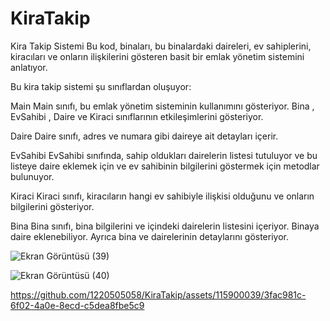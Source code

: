 # KiraTakip
Kira Takip Sistemi
Bu kod, binaları, bu binalardaki daireleri, ev sahiplerini, kiracıları ve onların ilişkilerini gösteren basit bir emlak yönetim sistemini anlatıyor.

Bu kira takip sistemi şu sınıflardan oluşuyor:

Main
Main sınıfı, bu emlak yönetim sisteminin kullanımını gösteriyor. Bina , EvSahibi , Daire ve Kiraci  sınıflarının  etkileşimlerini gösteriyor.

Daire
Daire sınıfı, adres ve numara gibi daireye ait detayları içerir. 

EvSahibi
EvSahibi sınıfında, sahip oldukları dairelerin listesi tutuluyor ve bu listeye daire eklemek için ve ev sahibinin bilgilerini göstermek için  metodlar bulunuyor.

Kiraci
Kiraci sınıfı, kiracıların hangi ev sahibiyle ilişkisi olduğunu  ve onların bilgilerini gösteriyor.

Bina
Bina sınıfı, bina bilgilerini  ve içindeki dairelerin listesini içeriyor. Binaya daire eklenebiliyor. Ayrıca bina ve dairelerinin detaylarını gösteriyor. 

 ![Ekran Görüntüsü (39)](https://github.com/1220505058/KiraTakip/assets/115900039/c706212f-24ac-4f3c-9daa-640b067198a9)


![Ekran Görüntüsü (40)](https://github.com/1220505058/KiraTakip/assets/115900039/4bfe483e-88d5-40ee-8a91-74c393ff3b55)


https://github.com/1220505058/KiraTakip/assets/115900039/3fac981c-6f02-4a0e-8ecd-c5dea8fbe5c9


